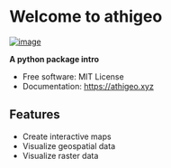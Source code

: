 # Welcome to athigeo


[![image](https://img.shields.io/pypi/v/athigeo.svg)](https://pypi.python.org/pypi/athigeo)


**A python package intro**


-   Free software: MIT License
-   Documentation: <https://athigeo.xyz>
    

## Features

-   Create interactive maps
-   Visualize geospatial data
-   Visualize raster data
